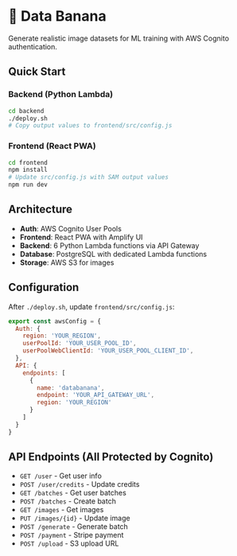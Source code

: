 # 🍌 Data Banana

Generate realistic image datasets for ML training with AWS Cognito authentication.

## Quick Start

### Backend (Python Lambda)
```bash
cd backend
./deploy.sh
# Copy output values to frontend/src/config.js
```

### Frontend (React PWA)
```bash
cd frontend
npm install
# Update src/config.js with SAM output values
npm run dev
```

## Architecture

- **Auth**: AWS Cognito User Pools
- **Frontend**: React PWA with Amplify UI
- **Backend**: 6 Python Lambda functions via API Gateway
- **Database**: PostgreSQL with dedicated Lambda functions
- **Storage**: AWS S3 for images

## Configuration

After `./deploy.sh`, update `frontend/src/config.js`:
```javascript
export const awsConfig = {
  Auth: {
    region: 'YOUR_REGION',
    userPoolId: 'YOUR_USER_POOL_ID',
    userPoolWebClientId: 'YOUR_USER_POOL_CLIENT_ID',
  },
  API: {
    endpoints: [
      {
        name: 'databanana',
        endpoint: 'YOUR_API_GATEWAY_URL',
        region: 'YOUR_REGION'
      }
    ]
  }
}
```

## API Endpoints (All Protected by Cognito)

- `GET /user` - Get user info
- `POST /user/credits` - Update credits
- `GET /batches` - Get user batches
- `POST /batches` - Create batch
- `GET /images` - Get images
- `PUT /images/{id}` - Update image
- `POST /generate` - Generate batch
- `POST /payment` - Stripe payment
- `POST /upload` - S3 upload URL